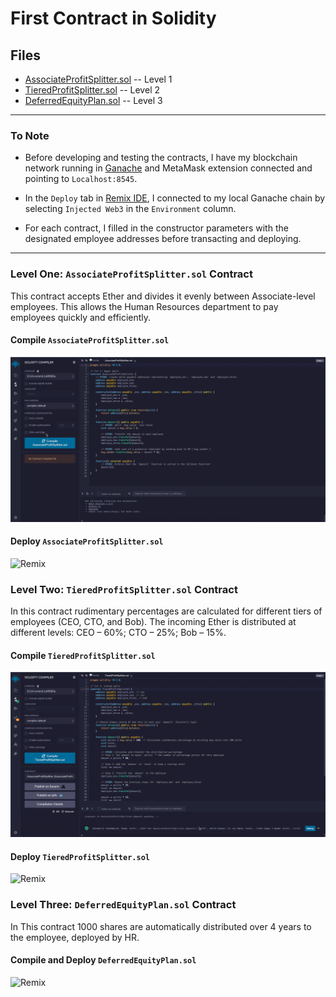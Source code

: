 # First Contract in Solidity

## Files

* [AssociateProfitSplitter.sol](Code/AssociateProfitSplitter.sol) -- Level 1
* [TieredProfitSplitter.sol](Code/TieredProfitSplitter.sol) -- Level 2
* [DeferredEquityPlan.sol](Code/DeferredEquityPlan.sol) -- Level 3

---

### To Note

* Before developing and testing the contracts, I have my blockchain network running in [Ganache](https://www.trufflesuite.com/ganache) and MetaMask extension connected and pointing to `Localhost:8545`.

* In the `Deploy` tab in [Remix IDE](http://remix.ethereum.org), I connected to my local Ganache chain by selecting `Injected Web3` in the `Environment` column.

* For each contract, I filled in the constructor parameters with the designated employee addresses before transacting and deploying.

---

### Level One: `AssociateProfitSplitter.sol` Contract

This contract accepts Ether and divides it evenly between Associate-level employees. This allows the Human Resources department to pay employees quickly and efficiently.

#### Compile `AssociateProfitSplitter.sol`

![Remix](Screenshots/Compile-level1.gif)

#### Deploy `AssociateProfitSplitter.sol`

![Remix](Screenshots/Deploy-level1.gif)

### Level Two: `TieredProfitSplitter.sol` Contract

In this contract rudimentary percentages are calculated for different tiers of employees (CEO, CTO, and Bob). The incoming Ether is distributed at different levels: CEO – 60%; CTO – 25%; Bob – 15%.

#### Compile `TieredProfitSplitter.sol`

![Remix](Screenshots/Compile-level2.gif)

#### Deploy `TieredProfitSplitter.sol`

![Remix](Screenshots/Deploy-level2.gif)

### Level Three: `DeferredEquityPlan.sol` Contract

In This contract 1000 shares are automatically distributed over 4 years to the employee, deployed by HR.

#### Compile and Deploy `DeferredEquityPlan.sol`

![Remix](Screenshots/Compile-deploy-level3.gif)
